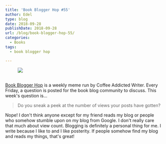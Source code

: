 ```yaml
---
title: 'Book Blogger Hop #55'
author: Edel
type: blog
date: 2018-09-28
publishDate: 2018-09-28
url: /blog/book-blogger-hop-55/
categories:
  - Books
tags:
  - book blogger hop

---
```

<figure><a rel="_nofollow" href="http://www.coffeeaddictedwriter.com/p/blog-page.html"><img src="https://i1.wp.com/3.bp.blogspot.com/-2bKizvp-A9w/WEjGAM4OjJI/AAAAAAAAV50/nU3xHQNtvSQQ8dRsB8OueG061E99KPrYACLcB/s1600/Book%2BBlogger%2BHop%2B%2528Final%2529.png?w=663&#038;ssl=1" data-recalc-dims="1" /></a></figure> 

<a rel="_nofollow" href="http://www.coffeeaddictedwriter.com/p/blog-page.html"></a>

<a rel="_nofollow" href="http://www.coffeeaddictedwriter.com/p/blog-page.html"><br /> </a><a rel="_nofollow" href="http://www.coffeeaddictedwriter.com/p/blog-page.html">Book Blogger Hop</a> is a weekly meme run by Coffee Addicted Writer. Every Friday, a question is posted for the book blog community to discuss. This week's question is&#8230;

> Do you sneak a peek at the number of views your posts have gotten?

Nope! I don't think anyone except for my friend reads my blog or people who somehow stumble upon on my blog from Google. I don't really care that much about view count. Blogging is definitely a personal thing for me. I write because I like to and I like posterity. If people somehow find my blog and reads my things, that's great!